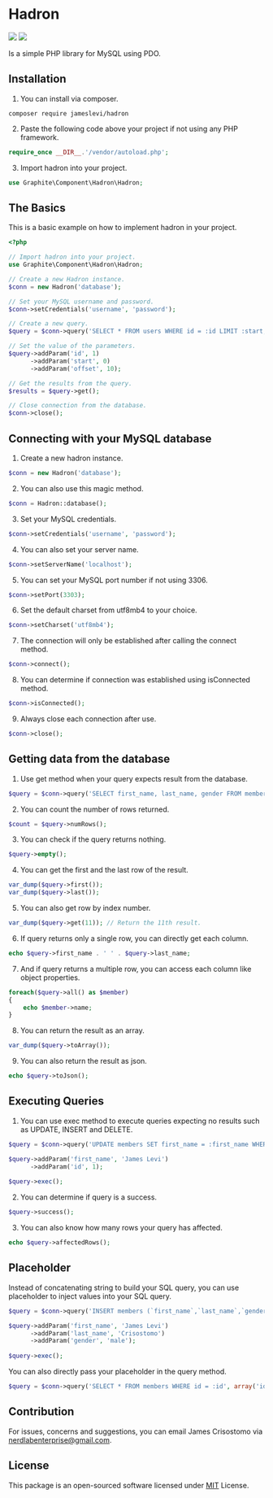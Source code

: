 # Hadron

![](https://img.shields.io/badge/packagist-v1.0.0-informational?style=flat&logo=<LOGO_NAME>&logoColor=white&color=2bbc8a) ![](https://img.shields.io/badge/license-MIT-informational?style=flat&logo=<LOGO_NAME>&logoColor=white&color=2bbc8a)  

Is a simple PHP library for MySQL using PDO.

## Installation
1. You can install via composer.
```
composer require jameslevi/hadron
```
2. Paste the following code above your project if not using any PHP framework.
```php
require_once __DIR__.'/vendor/autoload.php';
```
3. Import hadron into your project.
```php
use Graphite\Component\Hadron\Hadron;
```

## The Basics
This is a basic example on how to implement hadron in your project.
```php
<?php

// Import hadron into your project.
use Graphite\Component\Hadron\Hadron;

// Create a new Hadron instance.
$conn = new Hadron('database');

// Set your MySQL username and password.
$conn->setCredentials('username', 'password');

// Create a new query.
$query = $conn->query('SELECT * FROM users WHERE id = :id LIMIT :start, :offset');

// Set the value of the parameters.
$query->addParam('id', 1)
      ->addParam('start', 0)
      ->addParam('offset', 10);

// Get the results from the query.
$results = $query->get();

// Close connection from the database.
$conn->close();
```

## Connecting with your MySQL database
1. Create a new hadron instance.
```php
$conn = new Hadron('database');
```
2. You can also use this magic method.
```php
$conn = Hadron::database();
```
3. Set your MySQL credentials.
```php
$conn->setCredentials('username', 'password');
```
4. You can also set your server name.
```php
$conn->setServerName('localhost');
```
5. You can set your MySQL port number if not using 3306.
```php
$conn->setPort(3303);
```
6. Set the default charset from utf8mb4 to your choice.
```php
$conn->setCharset('utf8mb4');
```
7. The connection will only be established after calling the connect method.
```php
$conn->connect();
```
8. You can determine if connection was established using isConnected method.
```php
$conn->isConnected();
```
9. Always close each connection after use.
```php
$conn->close();
```

## Getting data from the database
1. Use get method when your query expects result from the database.
```php
$query = $conn->query('SELECT first_name, last_name, gender FROM members')->get();
```
2. You can count the number of rows returned.
```php
$count = $query->numRows();
```
3. You can check if the query returns nothing.
```php
$query->empty();
```
4. You can get the first and the last row of the result.
```php
var_dump($query->first());
var_dump($query->last());
```
5. You can also get row by index number.
```php
var_dump($query->get(11)); // Return the 11th result.
```
6. If query returns only a single row, you can directly get each column.
```php
echo $query->first_name . ' ' . $query->last_name;
```
7. And if query returns a multiple row, you can access each column like object properties.
```php
foreach($query->all() as $member)
{
    echo $member->name;
}
```
8. You can return the result as an array.
```php
var_dump($query->toArray());
```
9. You can also return the result as json.
```php
echo $query->toJson();
```

## Executing Queries
1. You can use exec method to execute queries expecting no results such as UPDATE, INSERT and DELETE.
```php
$query = $conn->query('UPDATE members SET first_name = :first_name WHERE id = :id');

$query->addParam('first_name', 'James Levi')
      ->addParam('id', 1);
      
$query->exec();
```
2. You can determine if query is a success.
```php
$query->success();
```
3. You can also know how many rows your query has affected.
```php
echo $query->affectedRows();
```

## Placeholder
Instead of concatenating string to build your SQL query, you can use placeholder to inject values into your SQL query.
```php
$query = $conn->query('INSERT members (`first_name`,`last_name`,`gender`) VALUES(:first_name, :last_name, :gender)');

$query->addParam('first_name', 'James Levi')
      ->addParam('last_name', 'Crisostomo')
      ->addParam('gender', 'male');
      
$query->exec();
```
You can also directly pass your placeholder in the query method.
```php
$query = $conn->query('SELECT * FROM members WHERE id = :id', array('id' => 1))->get();
```

## Contribution
For issues, concerns and suggestions, you can email James Crisostomo via nerdlabenterprise@gmail.com.

## License
This package is an open-sourced software licensed under [MIT](https://opensource.org/licenses/MIT) License.
